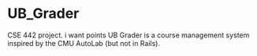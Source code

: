 # UB_Grader

CSE 442 project.
i want points
UB Grader is a course management system inspired by the CMU AutoLab (but not in Rails).


